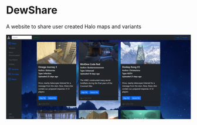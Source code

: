 # DewShare
 A website to share user created Halo maps and variants

![dewshare](https://github.com/ZeroGravityAntFarm/DewHub/blob/main/app/static/content/default/Capture.PNG?raw=true)
